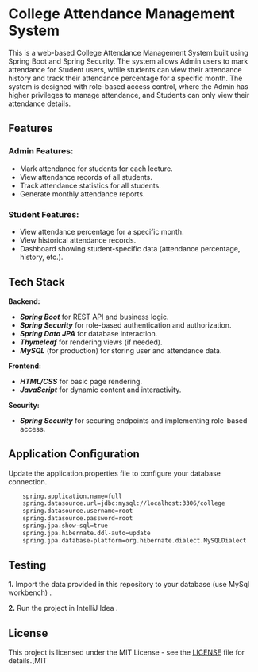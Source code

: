 
# College Attendance Management System
This is a web-based College Attendance Management System built using Spring Boot and Spring Security. The system allows Admin users to mark attendance for Student users, while students can view their attendance history and track their attendance percentage for a specific month. The system is designed with role-based access control, where the Admin has higher privileges to manage attendance, and Students can only view their attendance details.

## Features

### Admin Features:
- Mark attendance for students for each lecture.
- View attendance records of all students.
- Track attendance statistics for all students.
- Generate monthly attendance reports.
### Student Features:
- View attendance percentage for a specific month.
- View historical attendance records.
- Dashboard showing student-specific data (attendance percentage, history, etc.).


## Tech Stack

**Backend:** 
- ***Spring Boot*** for REST API and business logic.
- ***Spring Security*** for role-based authentication and authorization.
- ***Spring Data JPA*** for database interaction.
- ***Thymeleaf*** for rendering views (if needed).
- ***MySQL*** (for production) for storing user and attendance data.

**Frontend:** 
- ***HTML/CSS*** for basic page rendering.
- ***JavaScript*** for dynamic content and interactivity.

**Security:** 
- ***Spring Security*** for securing endpoints and implementing role-based access.
## Application Configuration

Update the application.properties file to configure your database connection.

```bash
    spring.application.name=full
    spring.datasource.url=jdbc:mysql://localhost:3306/college
    spring.datasource.username=root
    spring.datasource.password=root
    spring.jpa.show-sql=true
    spring.jpa.hibernate.ddl-auto=update
    spring.jpa.database-platform=org.hibernate.dialect.MySQLDialect
```


## Testing

**1.** Import the data provided in this repository to your database (use MySql workbench) .

**2.** Run the project in IntelliJ Idea .


## License

This project is licensed under the MIT License - see the [LICENSE](https://choosealicense.com/licenses/mit/) file for details.[MIT


